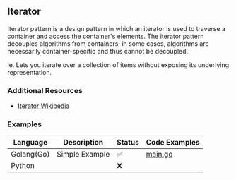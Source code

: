 ## Iterator

Iterator pattern is a design pattern in which an iterator is used to traverse a container and access the container's elements. The iterator pattern decouples algorithms from containers; in some cases, algorithms are necessarily container-specific and thus cannot be decoupled.

ie. Lets you iterate over a collection of items without exposing its underlying representation.

### Additional Resources

- [Iterator Wikipedia](https://en.wikipedia.org/wiki/Iterator_pattern)

### Examples

| Language   | Description    | Status | Code Examples                              |
| ---------- | -------------- | ------ | ------------------------------------------ |
| Golang(Go) | Simple Example | ✅     | [main.go](./simple-example/golang/main.go) |
| Python     |                | ❌     |                                            |
